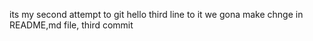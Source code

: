 its my second attempt to git
hello
third line to it
we gona make chnge in README,md file, third commit
